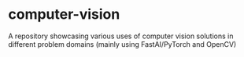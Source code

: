 # computer-vision
A repository showcasing various uses of computer vision solutions in different problem domains (mainly using FastAI/PyTorch and OpenCV)
